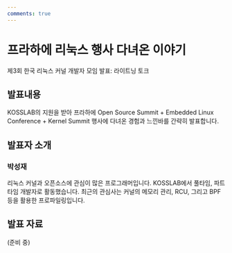 ```yaml
---
comments: true
---
```


# 프라하에 리눅스 행사 다녀온 이야기
제3회 한국 리눅스 커널 개발자 모임 발표: 라이트닝 토크

## 발표내용

KOSSLAB의 지원을 받아 프라하에 Open Source Summit + Embedded Linux Conference +
Kernel Summit 행사에 다녀온 경험과 느낀바를 간략히 발표합니다.

## 발표자 소개

### 박성재
리눅스 커널과 오픈소스에 관심이 많은 프로그래머입니다.
KOSSLAB에서 풀타임, 파트타임 개발자로 활동했습니다.
최근의 관심사는 커널의 메모리 관리, RCU, 그리고 BPF 등을 활용한 프로파일링입니다.

## 발표 자료
(준비 중)


